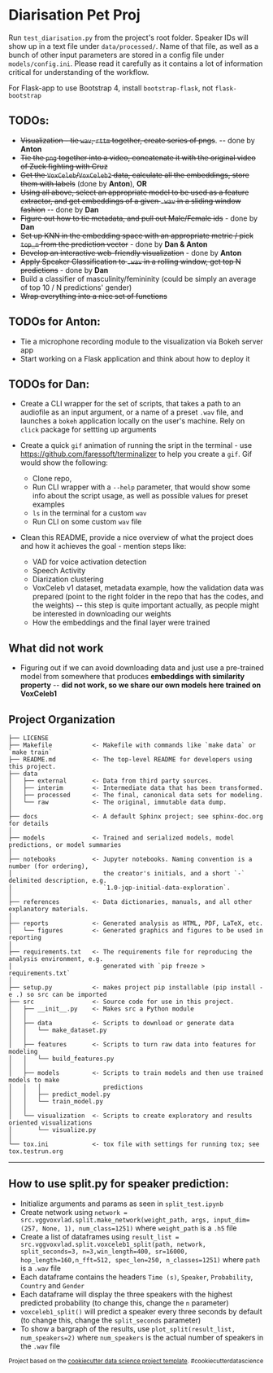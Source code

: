Diarisation Pet Proj
==============================
Run `test_diarisation.py` from the project's root folder. Speaker IDs will show up in a text file under `data/processed/`.
Name of that file, as well as a bunch of other input parameters are stored in a config file under `models/config.ini`.
Please read it carefully as it contains a lot of information critical for understanding of the workflow.


For Flask-app to use Bootstrap 4, install `bootstrap-flask`, not `flask-bootstrap`

## TODOs:

- ~~Visualization - tie `wav`, `rttm` together, create series of pngs~~. -- done by __Anton__
- ~~Tie the `png` together into a video, concatenate it with the original video of Zuck fighting with Cruz~~
- ~~Get the `VoxCeleb`/`VoxCeleb2` data, calculate all the embeddings, store them with labels~~ (done by __Anton__), **OR**
- ~~Using all above, select an appropriate model to be used as a feature extractor, and get embeddings of a given `.wav` 
in a sliding window fashion~~ -- done by __Dan__
- ~~Figure out how to tie metadata, and pull out Male/Female ids~~ - done by __Dan__
- ~~Set up KNN in the embedding space with an appropriate metric / pick `top_n` from the prediction vector~~ - done by __Dan & Anton__
- ~~Develop an interactive web-friendly visualization~~ - done by __Anton__
- ~~Apply Speaker Classification to `.wav` in a rolling window, get top N predictions~~ - done by __Dan__
- Build a classifier of masculinity/femininity (could be simply an average of top 10 / N predictions' gender)
- ~~Wrap everything into a nice set of functions~~


## TODOs for Anton:

- Tie a microphone recording module to the visualization via Bokeh server app
- Start working on a Flask application and think about how to deploy it 
 

## TODOs for Dan:

- Create a CLI wrapper for the set of scripts, that takes a path to an audiofile as an input argument, or a name of a preset `.wav` file, and launches a `bokeh` application locally on the user's machine. Rely on `click` package for settting up arguments

- Create a quick `gif` animation of running the sript in the terminal - use https://github.com/faressoft/terminalizer to help you create a `gif`. Gif would show the following:
    - Clone repo,
    - Run CLI wrapper with a `--help` parameter, that would show some info about the script usage, as well as possible values for preset examples
    - `ls` in the terminal for a custom `wav`
    - Run CLI on some custom `wav` file

- Clean this README, provide a nice overview of what the project does and how it achieves the goal - mention steps like:
    - VAD for voice activation detection
    - Speech Activity
    - Diarization clustering
    - VoxCeleb v1 dataset, metadata example, how the validation data was prepared (point to the right folder in the repo that has the codes, and the weights) -- this step is quite important actually, as people might be interested in downloading our weights
    - How the embeddings and the final layer were trained


## What did not work

- Figuring out if we can avoid downloading data and just use a pre-trained model from somewhere that produces 
    **embeddings with similarity property** -- **did not work, so we share our own models here trained on VoxCeleb1**


Project Organization
------------

    ├── LICENSE
    ├── Makefile           <- Makefile with commands like `make data` or `make train`
    ├── README.md          <- The top-level README for developers using this project.
    ├── data
    │   ├── external       <- Data from third party sources.
    │   ├── interim        <- Intermediate data that has been transformed.
    │   ├── processed      <- The final, canonical data sets for modeling.
    │   └── raw            <- The original, immutable data dump.
    │
    ├── docs               <- A default Sphinx project; see sphinx-doc.org for details
    │
    ├── models             <- Trained and serialized models, model predictions, or model summaries
    │
    ├── notebooks          <- Jupyter notebooks. Naming convention is a number (for ordering),
    │                         the creator's initials, and a short `-` delimited description, e.g.
    │                         `1.0-jqp-initial-data-exploration`.
    │
    ├── references         <- Data dictionaries, manuals, and all other explanatory materials.
    │
    ├── reports            <- Generated analysis as HTML, PDF, LaTeX, etc.
    │   └── figures        <- Generated graphics and figures to be used in reporting
    │
    ├── requirements.txt   <- The requirements file for reproducing the analysis environment, e.g.
    │                         generated with `pip freeze > requirements.txt`
    │
    ├── setup.py           <- makes project pip installable (pip install -e .) so src can be imported
    ├── src                <- Source code for use in this project.
    │   ├── __init__.py    <- Makes src a Python module
    │   │
    │   ├── data           <- Scripts to download or generate data
    │   │   └── make_dataset.py
    │   │
    │   ├── features       <- Scripts to turn raw data into features for modeling
    │   │   └── build_features.py
    │   │
    │   ├── models         <- Scripts to train models and then use trained models to make
    │   │   │                 predictions
    │   │   ├── predict_model.py
    │   │   └── train_model.py
    │   │
    │   └── visualization  <- Scripts to create exploratory and results oriented visualizations
    │       └── visualize.py
    │
    └── tox.ini            <- tox file with settings for running tox; see tox.testrun.org


--------

## How to use split.py for speaker prediction:

- Initialize arguments and params as seen in `split_test.ipynb`
- Create network using `network = src.vggvoxvlad.split.make_network(weight_path, args, input_dim=(257, None, 1), num_class=1251)` where `weight_path` is a `.h5` file
- Create a list of dataframes using `result_list = src.vggvoxvlad.split.voxceleb1_split(path, network, split_seconds=3, n=3,win_length=400, sr=16000, hop_length=160,n_fft=512, spec_len=250, n_classes=1251)` where `path` is a `.wav` file
- Each dataframe contains the headers `Time (s)`,     `Speaker`, `Probability`, `Country` and  `Gender`
- Each dataframe will display the three speakers with the highest predicted probability (to change this, change the `n` parameter)
- `voxceleb1_split()` will predict a speaker every three seconds by default (to change this, change the `split_seconds` parameter)
- To show a bargraph of the results, use `plot_split(result_list, num_speakers=2)` where `num_speakers` is the actual number of speakers in the `.wav` file


<p><small>Project based on the <a target="_blank" href="https://drivendata.github.io/cookiecutter-data-science/">cookiecutter data science project template</a>. #cookiecutterdatascience</small></p>
